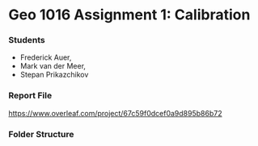# Geo 1016 Assignment 1: Calibration
### Students
- Frederick Auer,
- Mark van der Meer,
- Stepan Prikazchikov

### Report File 
https://www.overleaf.com/project/67c59f0dcef0a9d895b86b72

### Folder Structure
```

```
